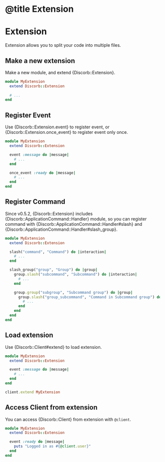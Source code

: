 # @title Extension

# Extension

Extension allows you to split your code into multiple files.

## Make a new extension

Make a new module, and extend {Discorb::Extension}.

```ruby
module MyExtension
  extend Discorb::Extension
  
  # ...
end
```

## Register Event

Use {Discorb::Extension.event} to register event, or {Discorb::Extension.once_event} to register event only once.

```ruby
module MyExtension
  extend Discorb::Extension

  event :message do |message|
    # ...
  end

  once_event :ready do |message|
    # ...
  end
end
```

## Register Command

Since v0.5.2, {Discorb::Extension} includes {Discorb::ApplicationCommand::Handler} module, so you can register command with {Discorb::ApplicationCommand::Handler#slash} and {Discorb::ApplicationCommand::Handler#slash_group}.

```ruby
module MyExtension
  extend Discorb::Extension

  slash("command", "Command") do |interaction|
    # ...
  end

  slash_group("group", "Group") do |group|
    group.slash("subcommand", "Subcommand") do |interaction|
      # ...
    end

    group.group("subgroup", "Subcommand group") do |group|
      group.slash("group_subcommand", "Command in Subcommand group") do |interaction|
        # ...
      end
    end
  end
end
```


## Load extension

Use {Discorb::Client#extend} to load extension.

```ruby
module MyExtension
  extend Discorb::Extension

  event :message do |message|
    # ...
  end
end

client.extend MyExtension
```

## Access Client from extension

You can access {Discorb::Client} from extension with `@client`.

```ruby
module MyExtension
  extend Discorb::Extension

  event :ready do |message|
    puts "Logged in as #{@client.user}"
  end
end
```
